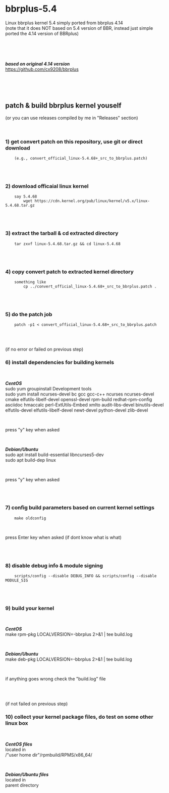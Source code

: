 # bbrplus-5.4
Linux bbrplus kernel 5.4 simply ported from bbrplus 4.14  
(note that it does NOT based on 5.4 version of BBR, instead just simple ported the 4.14 version of BBRplus)

<br/>
<br/>
<br/>

***based on original 4.14 version***  
https://github.com/cx9208/bbrplus

<br/>
<br/>
<br/>

## patch & build bbrplus kernel youself
(or you can use releases compiled by me in "Releases" section)      
<br/>
<br/>

### 1) get convert patch on this repository, use git or direct download
        (e.g., convert_official_linux-5.4.68+_src_to_bbrplus.patch)

<br/>
<br/>

### 2) download officaial linux kernel
        say 5.4.68        
            wget https://cdn.kernel.org/pub/linux/kernel/v5.x/linux-5.4.68.tar.gz

<br/>
<br/>

### 3) extract the tarball & cd extracted directory
        tar zxvf linux-5.4.68.tar.gz && cd linux-5.4.68

<br/>
<br/>

### 4) copy convert patch to extracted kernel directory
        something like
            cp ../convert_official_linux-5.4.68+_src_to_bbrplus.patch .

<br/>
<br/>

### 5) do the patch job
        patch -p1 < convert_official_linux-5.4.68+_src_to_bbrplus.patch

<br/>
<br/>

(if no error or failed on previous step)
### 6) install dependencies for building kernels

<br/>

***CentOS***  
sudo yum groupinstall Development tools  
sudo yum install ncurses-devel bc gcc gcc-c++ ncurses ncurses-devel cmake elfutils-libelf-devel openssl-devel rpm-build redhat-rpm-config asciidoc hmaccalc perl-ExtUtils-Embed xmlto audit-libs-devel binutils-devel elfutils-devel elfutils-libelf-devel newt-devel python-devel zlib-devel

<br/>

press "y" key when asked

<br/>

***Debian/Ubuntu***  
sudo apt install build-essential libncurses5-dev  
sudo apt build-dep linux

<br/>

press "y" key when asked

<br/>
<br/>

### 7) config build parameters based on current kernel settings
        make oldconfig

<br/>

press Enter key when asked (if dont know what is what)


<br/>
<br/>

### 8) disable debug info & module signing
        scripts/config --disable DEBUG_INFO && scripts/config --disable MODULE_SIG


<br/>
<br/>

### 9) build your kernel

<br/>

***CentOS***   
make rpm-pkg LOCALVERSION=-bbrplus 2>&1 | tee build.log

<br/>

***Debian/Ubuntu***  
make deb-pkg LOCALVERSION=-bbrplus 2>&1 | tee build.log

<br/>

if anything goes wrong check the "build.log" file

<br/>
<br/>

(if not failed on previous step)
### 10) collect your kernel package files, do test on some other linux box

<br/>

***CentOS files***   
located in  
/"user home dir"/rpmbuild/RPMS/x86_64/

<br/>

***Debian/Ubuntu files***  
located in  
parent directory  
